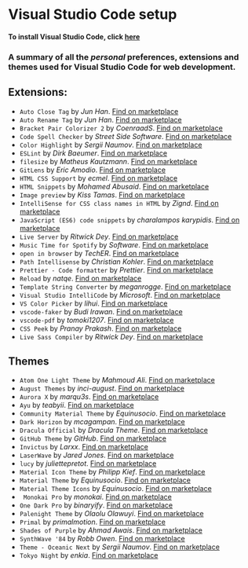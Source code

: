 # Visual Studio Code setup

#### To install Visual Studio Code, click [here](https://code.visualstudio.com/)

### A summary of all the _personal_ preferences, extensions and themes used for Visual Studio Code for web development.

## Extensions:

* `Auto Close Tag` by *Jun Han*. [Find on marketplace](https://marketplace.visualstudio.com/items?itemName=formulahendry.auto-close-tag)
* `Auto Rename Tag` by _Jun Han_. [Find on marketplace](https://marketplace.visualstudio.com/items?itemName=formulahendry.auto-rename-tag)
* `Bracket Pair Colorizer 2` by _CoenraadS_. [Find on marketplace](https://marketplace.visualstudio.com/items?itemName=CoenraadS.bracket-pair-colorizer-2)
* `Code Spell Checker` by _Street Side Software_. [Find on marketplace](https://marketplace.visualstudio.com/items?itemName=streetsidesoftware.code-spell-checker)
* `Color Highlight` by _Sergii Naumov_. [Find on marketplace](https://marketplace.visualstudio.com/items?itemName=naumovs.color-highlight)
* `ESLint` by _Dirk Baeumer_. [Find on marketplace](https://marketplace.visualstudio.com/items?itemName=dbaeumer.vscode-eslint)
* `filesize` by _Matheus Kautzmann_. [Find on marketplace](https://marketplace.visualstudio.com/items?itemName=mkxml.vscode-filesize)
* `GitLens` by _Eric Amodio_. [Find on marketplace](https://marketplace.visualstudio.com/items?itemName=eamodio.gitlens)
* `HTML CSS Support` by _ecmel_. [Find on marketplace](https://marketplace.visualstudio.com/items?itemName=ecmel.vscode-html-css)
* `HTML Snippets` by _Mohamed Abusaid_. [Find on marketplace](https://marketplace.visualstudio.com/items?itemName=abusaidm.html-snippets)
* `Image preview` by _Kiss Tamas_. [Find on marketplace](https://marketplace.visualstudio.com/items?itemName=kisstkondoros.vscode-gutter-preview)
* `IntelliSense for CSS class names in HTML` by _Zignd_. [Find on marketplace](https://marketplace.visualstudio.com/items?itemName=Zignd.html-css-class-completion)
* `JavaScript (ES6) code snippets` by _charalampos karypidis_. [Find on marketplace](https://marketplace.visualstudio.com/items?itemName=xabikos.JavaScriptSnippets)
* `Live Server` by _Ritwick Dey_. [Find on marketplace](https://marketplace.visualstudio.com/items?itemName=ritwickdey.LiveServer)
* `Music Time for Spotify` by _Software_. [Find on marketplace](https://marketplace.visualstudio.com/items?itemName=softwaredotcom.music-time)
* `open in browser` by _TechER_. [Find on marketplace](https://marketplace.visualstudio.com/items?itemName=techer.open-in-browser)
* `Path Intellisense` by _Christian Kohler_. [Find on marketplace](https://marketplace.visualstudio.com/items?itemName=christian-kohler.path-intellisense)
* `Prettier - Code formatter` by _Prettier_. [Find on marketplace](https://marketplace.visualstudio.com/items?itemName=esbenp.prettier-vscode)
* `Reload` by _natqe_. [Find on marketplace](https://marketplace.visualstudio.com/items?itemName=natqe.reload)
* `Template String Converter` by _meganrogge_. [Find on marketplace](https://marketplace.visualstudio.com/items?itemName=meganrogge.template-string-converter)
* `Visual Studio IntelliCode` by _Microsoft_. [Find on marketplace](https://marketplace.visualstudio.com/items?itemName=VisualStudioExptTeam.vscodeintellicode)
* `VS Color Picker` by _lihui_. [Find on marketplace](https://marketplace.visualstudio.com/items?itemName=lihui.vs-color-picker)
* `vscode-faker` by _Budi Irawan_. [Find on marketplace](https://marketplace.visualstudio.com/items?itemName=deerawan.vscode-faker)
* `vscode-pdf` by _tomoki1207_. [Find on marketplace](https://marketplace.visualstudio.com/items?itemName=tomoki1207.pdf)
* `CSS Peek` by _Pranay Prakash_. [Find on marketplace](https://marketplace.visualstudio.com/items?itemName=pranaygp.vscode-css-peek)
* `Live Sass Compiler` by _Ritwick Dey_. [Find on marketplace](https://marketplace.visualstudio.com/items?itemName=ritwickdey.live-sass)



## Themes

* `Atom One Light Theme` by _Mahmoud Ali_. [Find on marketplace](https://marketplace.visualstudio.com/items?itemName=akamud.vscode-theme-onelight)
* `August Themes` by _inci-august_. [Find on marketplace](https://marketplace.visualstudio.com/items?itemName=inci-august.august-themes)
* `Aurora X` by _marqu3s_. [Find on marketplace](https://marketplace.visualstudio.com/items?itemName=marqu3s.aurora-x)
* `Ayu` by _teabyii_. [Find on marketplace](https://marketplace.visualstudio.com/items?itemName=teabyii.ayu)
* `Community Material Theme` by _Equinusocio_. [Find on marketplace](https://marketplace.visualstudio.com/items?itemName=Equinusocio.vsc-community-material-theme)
* `Dark Horizon` by _mcagampan_. [Find on marketplace](https://marketplace.visualstudio.com/items?itemName=mcagampan.dark-horizon)
* `Dracula Official` by _Dracula Theme_. [Find on marketplace](https://marketplace.visualstudio.com/items?itemName=dracula-theme.theme-dracula)
* `GitHub Theme` by _GitHub_. [Find on marketplace](https://marketplace.visualstudio.com/items?itemName=GitHub.github-vscode-theme)
* `Invictus` by _Larxx_. [Find on marketplace](https://marketplace.visualstudio.com/items?itemName=Larxx.invictus)
* `LaserWave` by _Jared Jones_. [Find on marketplace](https://marketplace.visualstudio.com/items?itemName=jaredkent.laserwave)
* `lucy` by _juliettepretot_. [Find on marketplace](https://marketplace.visualstudio.com/items?itemName=juliettepretot.lucy-vscode)
* `Material Icon Theme` by _Philipp Kief_. [Find on marketplace](https://marketplace.visualstudio.com/items?itemName=PKief.material-icon-theme)
* `Material Theme` by _Equinusocio_. [Find on marketplace](https://marketplace.visualstudio.com/items?itemName=Equinusocio.vsc-material-theme)
* `Material Theme Icons` by _Equinusocio_. [Find on marketplace](https://marketplace.visualstudio.com/items?itemName=Equinusocio.vsc-material-theme-icons)
* ` Monokai Pro` by _monokai_. [Find on marketplace](https://marketplace.visualstudio.com/items?itemName=monokai.theme-monokai-pro-vscode)
* `One Dark Pro` by _binaryify_. [Find on marketplace](https://marketplace.visualstudio.com/items?itemName=zhuangtongfa.Material-theme)
* `Palenight Theme` by _Olaolu Olawuyi_. [Find on marketplace](https://marketplace.visualstudio.com/items?itemName=whizkydee.material-palenight-theme)
* `Primal` by _primalmotion_. [Find on marketplace](https://marketplace.visualstudio.com/items?itemName=primalmotion.primal)
* `Shades of Purple` by _Ahmad Awais_. [Find on marketplace](https://marketplace.visualstudio.com/items?itemName=ahmadawais.shades-of-purple)
* `SynthWave '84` by _Robb Owen_. [Find on marketplace](https://marketplace.visualstudio.com/items?itemName=RobbOwen.synthwave-vscode)
* `Theme - Oceanic Next` by _Sergii Naumov_. [Find on marketplace](https://marketplace.visualstudio.com/items?itemName=naumovs.theme-oceanicnext)
* `Tokyo Night` by _enkia_. [Find on marketplace](https://marketplace.visualstudio.com/items?itemName=enkia.tokyo-night)





